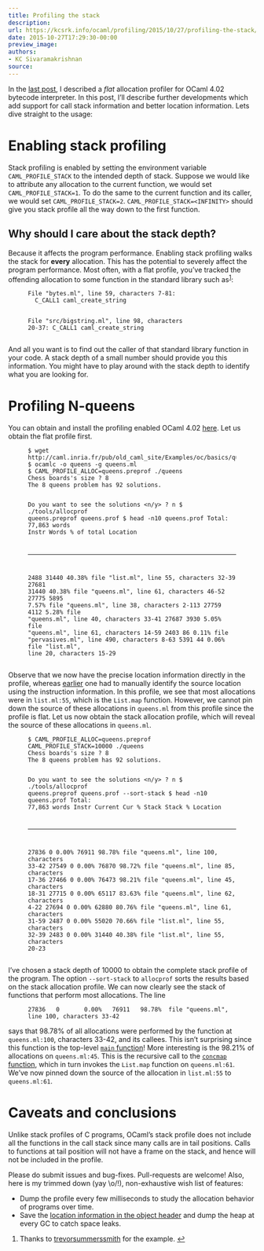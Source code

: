 ```yaml
---
title: Profiling the stack
description:
url: https://kcsrk.info/ocaml/profiling/2015/10/27/profiling-the-stack/
date: 2015-10-27T17:29:30-00:00
preview_image:
authors:
- KC Sivaramakrishnan
source:
---
```


<p>In the <a href="http://kcsrk.info/ocaml/profiling/2015/09/23/bytecode-allocation-profiler/">last
post</a>,
I described a <em>flat</em> allocation profiler for OCaml 4.02 bytecode interpreter.
In this post, I’ll describe further developments which add support for call
stack information and better location information. Lets dive straight to the
usage:</p>



<h1>Enabling stack profiling</h1>

<p>Stack profiling is enabled by setting the environment variable
<code class="language-plaintext highlighter-rouge">CAML_PROFILE_STACK</code> to the intended depth of stack. Suppose we would like to
attribute any allocation to the current function, we would set
<code class="language-plaintext highlighter-rouge">CAML_PROFILE_STACK=1</code>. To do the same to the current function and its caller,
we would set <code class="language-plaintext highlighter-rouge">CAML_PROFILE_STACK=2</code>. <code class="language-plaintext highlighter-rouge">CAML_PROFILE_STACK=&lt;INFINITY&gt;</code> should
give you stack profile all the way down to the first function.</p>

<h2>Why should I care about the stack depth?</h2>

<p>Because it affects the program performance. Enabling stack profiling walks the
stack for <strong>every</strong> allocation. This has the potential to severely affect the
program performance. Most often, with a flat profile, you’ve tracked the
offending allocation to some function in the standard library such as<sup role="doc-noteref"><a href="https://kcsrk.info/atom-ocaml.xml#fn:1" class="footnote" rel="footnote">1</a></sup>:</p>

<figure class="highlight"><pre><code class="language-bash" data-lang="bash">File <span class="s2">"bytes.ml"</span>, line 59, characters 7-81:
  C_CALL1 caml_create_string

File <span class="s2">"src/bigstring.ml"</span>, line 98, characters 20-37:
  C_CALL1 caml_create_string</code></pre></figure>

<p>And all you want is to find out the caller of that standard library function in
your code. A stack depth of a small number should provide you this information.
You might have to play around with the stack depth to identify what you are
looking for.</p>

<h1>Profiling N-queens</h1>

<p>You can obtain and install the profiling enabled OCaml 4.02
<a href="http://kcsrk.info/ocaml/profiling/2015/09/23/bytecode-allocation-profiler/#instructions">here</a>.
Let us obtain the flat profile first.</p>

<figure class="highlight"><pre><code class="language-bash" data-lang="bash"><span class="nv">$ </span>wget http://caml.inria.fr/pub/old_caml_site/Examples/oc/basics/queens.ml
<span class="nv">$ </span>ocamlc <span class="nt">-o</span> queens <span class="nt">-g</span> queens.ml
<span class="nv">$ CAML_PROFILE_ALLOC</span><span class="o">=</span>queens.preprof ./queens
Chess boards<span class="s1">'s size ? 8
The 8 queens problem has 92 solutions.

Do you want to see the solutions &lt;n/y&gt; ? n
$ ./tools/allocprof queens.preprof queens.prof
$ head -n10 queens.prof
Total: 77,863 words
Instr   Words   % of total      Location
-----   -----   ----------      --------
2488    31440   40.38%          file "list.ml", line 55, characters 32-39
27681   31440   40.38%          file "queens.ml", line 61, characters 46-52
27775   5895    7.57%           file "queens.ml", line 38, characters 2-113
27759   4112    5.28%           file "queens.ml", line 40, characters 33-41
27687   3930    5.05%           file "queens.ml", line 61, characters 14-59
2403    86      0.11%           file "pervasives.ml", line 490, characters 8-63
5391    44      0.06%           file "list.ml", line 20, characters 15-29</span></code></pre></figure>

<p>Observe that we now have the precise location information directly in the
profile, whereas
<a href="http://kcsrk.info/ocaml/profiling/2015/09/23/bytecode-allocation-profiler">earlier</a>
one had to manually identify the source location using the instruction
information. In this profile, we see that most allocations were in
<code class="language-plaintext highlighter-rouge">list.ml:55</code>, which is the <code class="language-plaintext highlighter-rouge">List.map</code> function. However, we cannot pin down the
source of these allocations in <code class="language-plaintext highlighter-rouge">queens.ml</code> from this profile since the profile
is flat. Let us now obtain the stack allocation profile, which will reveal the
source of these allocations in <code class="language-plaintext highlighter-rouge">queens.ml</code>.</p>

<figure class="highlight"><pre><code class="language-bash" data-lang="bash"><span class="nv">$ CAML_PROFILE_ALLOC</span><span class="o">=</span>queens.preprof <span class="nv">CAML_PROFILE_STACK</span><span class="o">=</span>10000 ./queens
Chess boards<span class="s1">'s size ? 8
The 8 queens problem has 92 solutions.

Do you want to see the solutions &lt;n/y&gt; ? n
$ ./tools/allocprof queens.preprof queens.prof --sort-stack
$ head -n10 queens.prof
Total: 77,863 words
Instr   Current Cur %   Stack   Stack % Location
-----   ------- -----   -----   ------- --------
27836   0       0.00%   76911   98.78%  file "queens.ml", line 100, characters 33-42
27549   0       0.00%   76870   98.72%  file "queens.ml", line 85, characters 17-36
27466   0       0.00%   76473   98.21%  file "queens.ml", line 45, characters 18-31
27715   0       0.00%   65117   83.63%  file "queens.ml", line 62, characters 4-22
27694   0       0.00%   62880   80.76%  file "queens.ml", line 61, characters 31-59
2487    0       0.00%   55020   70.66%  file "list.ml", line 55, characters 32-39
2483    0       0.00%   31440   40.38%  file "list.ml", line 55, characters 20-23</span></code></pre></figure>

<p>I’ve chosen a stack depth of 10000 to obtain the complete stack profile of the
program. The option <code class="language-plaintext highlighter-rouge">--sort-stack</code> to <code class="language-plaintext highlighter-rouge">allocprof</code> sorts the results based on
the stack allocation profile. We can now clearly see the stack of functions
that perform most allocations. The line</p>

<figure class="highlight"><pre><code class="language-bash" data-lang="bash">27836   0       0.00%   76911   98.78%  file <span class="s2">"queens.ml"</span>, line 100, characters 33-42</code></pre></figure>

<p>says that 98.78% of all allocations were performed by the function at
<code class="language-plaintext highlighter-rouge">queens.ml:100</code>, characters 33-42, and its callees. This isn’t surprising since
this function is the top-level <a href="https://github.com/kayceesrk/code-snippets/blob/master/queens.ml#L100"><code class="language-plaintext highlighter-rouge">main</code>
function</a>!
More interesting is the 98.21% of allocations on <code class="language-plaintext highlighter-rouge">queens.ml:45</code>. This is the
recursive call to the <a href="https://github.com/kayceesrk/code-snippets/blob/master/queens.ml#L43"><code class="language-plaintext highlighter-rouge">concmap</code>
function</a>,
which in turn invokes the <code class="language-plaintext highlighter-rouge">List.map</code> function on <code class="language-plaintext highlighter-rouge">queens.ml:61</code>. We’ve now
pinned down the source of the allocation in <code class="language-plaintext highlighter-rouge">list.ml:55</code> to <code class="language-plaintext highlighter-rouge">queens.ml:61</code>.</p>

<h1>Caveats and conclusions</h1>

<p>Unlike stack profiles of C programs, OCaml’s stack profile does not include all
the functions in the call stack since many calls are in tail positions. Calls
to functions at tail position will not have a frame on the stack, and hence
will not be included in the profile.</p>

<p>Please do submit issues and bug-fixes. Pull-requests are welcome! Also, here is
my trimmed down (yay \o/!), non-exhaustive wish list of features:</p>

<ul>
  <li>Dump the profile every few milliseconds to study the allocation behavior of
programs over time.</li>
  <li>Save the <a href="https://ocaml.org/meetings/ocaml/2013/proposals/profiling-memory.pdf">location information in the object
header</a>
and dump the heap at every GC to catch space leaks.</li>
</ul>

<div class="footnotes" role="doc-endnotes">
  <ol>
    <li role="doc-endnote">
      <p>Thanks to <a href="https://github.com/trevorsummerssmith">trevorsummerssmith</a> for the example.&nbsp;<a href="https://kcsrk.info/atom-ocaml.xml#fnref:1" class="reversefootnote" role="doc-backlink">↩</a></p>
    </li>
  </ol>
</div>

